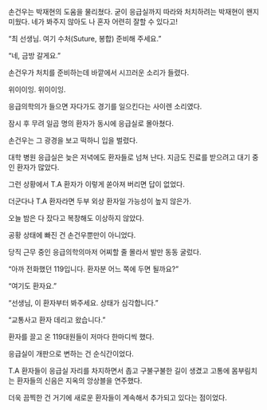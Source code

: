 손건우는 박재현의 도움을 물리쳤다. 굳이 응급실까지 따라와 처치하려는 박재현이 왠지 미웠다. 네가 봐주지 않아도 나 혼자 어련히 잘할 수 있다고!

“최 선생님. 여기 수처(Suture, 봉합) 준비해 주세요.”

“네, 금방 갈게요.”

손건우가 처치를 준비하는데 바깥에서 시끄러운 소리가 들렸다.

위이이잉. 위이이잉.

응급의학의가 들으면 자다가도 경기를 일으킨다는 사이렌 소리였다.

잠시 후 무려 일곱 명의 환자가 동시에 응급실로 몰아쳤다.

손건우는 그 광경을 보고 떡하니 입을 벌렸다.

대학 병원 응급실은 늦은 저녁에도 환자들로 넘쳐 난다. 지금도 진료를 받으려고 대기 중인 환자가 많았다.

그런 상황에서 T.A 환자가 이렇게 쏟아져 버리면 답이 없었다.

더군다나 T.A 환자라면 두부 외상 환자일 가능성이 높지 않은가.

오늘 밤은 다 잤다고 복창해도 이상하지 않았다.

공황 상태에 빠진 건 손건우뿐만이 아니었다.

당직 근무 중인 응급의학의마저 어찌할 줄 몰라서 발만 동동 굴렀다.

“아까 전화했던 119입니다. 환자분 어느 쪽에 두면 될까요?”

“여기도 환자요.”

“선생님, 이 환자부터 봐주세요. 상태가 심각합니다.”

“교통사고 환자 데리고 왔습니다.”

환자를 끌고 온 119대원들이 저마다 한마디씩 했다.

응급실이 개판으로 변하는 건 순식간이었다.

T.A 환자들이 응급실 자리를 차지하면서 좁고 구불구불한 길이 생겼고 고통에 몸부림치는 환자들의 신음은 지옥의 앙상블을 연주했다.

더욱 끔찍한 건 거기에 새로운 환자들이 계속해서 추가되고 있다는 점이었다.